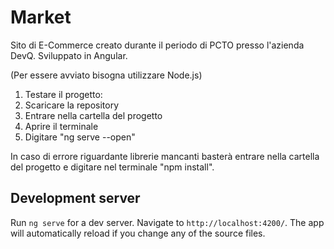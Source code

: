 # Market
Sito di E-Commerce creato durante il periodo di PCTO presso l'azienda DevQ.
Sviluppato in Angular.

(Per essere avviato bisogna utilizzare Node.js)

1. Testare il progetto:
2. Scaricare la repository
3. Entrare nella cartella del progetto
4. Aprire il terminale
5. Digitare "ng serve --open"

In caso di errore riguardante librerie mancanti basterà entrare nella cartella del progetto e digitare nel terminale "npm install".




## Development server

Run `ng serve` for a dev server. Navigate to `http://localhost:4200/`. The app will automatically reload if you change any of the source files.
